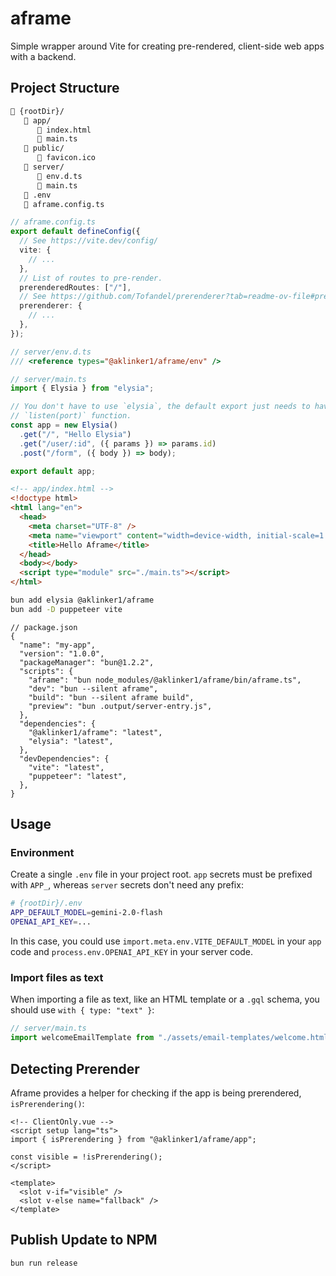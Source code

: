 # aframe

Simple wrapper around Vite for creating pre-rendered, client-side web apps with a backend.

## Project Structure

<!-- prettier-ignore -->
```html
📂 {rootDir}/
   📁 app/
      📄 index.html
      📄 main.ts
   📁 public/
      📄 favicon.ico
   📁 server/
      📄 env.d.ts
      📄 main.ts
   📄 .env
   📄 aframe.config.ts
```

```ts
// aframe.config.ts
export default defineConfig({
  // See https://vite.dev/config/
  vite: {
    // ...
  },
  // List of routes to pre-render.
  prerenderedRoutes: ["/"],
  // See https://github.com/Tofandel/prerenderer?tab=readme-ov-file#prerenderer-options
  prerenderer: {
    // ...
  },
});
```

```ts
// server/env.d.ts
/// <reference types="@aklinker1/aframe/env" />
```

```ts
// server/main.ts
import { Elysia } from "elysia";

// You don't have to use `elysia`, the default export just needs to have a
// `listen(port)` function.
const app = new Elysia()
  .get("/", "Hello Elysia")
  .get("/user/:id", ({ params }) => params.id)
  .post("/form", ({ body }) => body);

export default app;
```

```html
<!-- app/index.html -->
<!doctype html>
<html lang="en">
  <head>
    <meta charset="UTF-8" />
    <meta name="viewport" content="width=device-width, initial-scale=1.0" />
    <title>Hello Aframe</title>
  </head>
  <body></body>
  <script type="module" src="./main.ts"></script>
</html>
```

```sh
bun add elysia @aklinker1/aframe
bun add -D puppeteer vite
```

```jsonc
// package.json
{
  "name": "my-app",
  "version": "1.0.0",
  "packageManager": "bun@1.2.2",
  "scripts": {
    "aframe": "bun node_modules/@aklinker1/aframe/bin/aframe.ts",
    "dev": "bun --silent aframe",
    "build": "bun --silent aframe build",
    "preview": "bun .output/server-entry.js",
  },
  "dependencies": {
    "@aklinker1/aframe": "latest",
    "elysia": "latest",
  },
  "devDependencies": {
    "vite": "latest",
    "puppeteer": "latest",
  },
}
```

## Usage

### Environment

Create a single `.env` file in your project root. `app` secrets must be prefixed with `APP_`, whereas `server` secrets don't need any prefix:

```sh
# {rootDir}/.env
APP_DEFAULT_MODEL=gemini-2.0-flash
OPENAI_API_KEY=...
```

In this case, you could use `import.meta.env.VITE_DEFAULT_MODEL` in your `app` code and `process.env.OPENAI_API_KEY` in your server code.

### Import files as text

When importing a file as text, like an HTML template or a `.gql` schema, you should use `with { type: "text"
 }`:

```ts
// server/main.ts
import welcomeEmailTemplate from "./assets/email-templates/welcome.html" with { type: "text" };
```

## Detecting Prerender

Aframe provides a helper for checking if the app is being prerendered, `isPrerendering()`:

```vue
<!-- ClientOnly.vue -->
<script setup lang="ts">
import { isPrerendering } from "@aklinker1/aframe/app";

const visible = !isPrerendering();
</script>

<template>
  <slot v-if="visible" />
  <slot v-else name="fallback" />
</template>
```

## Publish Update to NPM

```sh
bun run release
```
